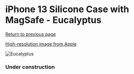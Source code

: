# iPhone 13 Silicone Case with MagSafe - Eucalyptus

[Return to previous page](/iphone_13)

[High-resolution image from Apple](https://store.storeimages.cdn-apple.com/8756/as-images.apple.com/is/MN633?wid=4500&hei=4500&fmt=png)

<div style="width: 384px"><img src="/everypreview/MN633.png" alt="Eucalyptus"></div>

### Under construction
